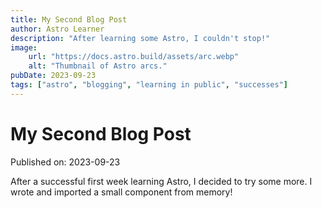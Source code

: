 ```yaml
---
title: My Second Blog Post
author: Astro Learner
description: "After learning some Astro, I couldn't stop!"
image:
    url: "https://docs.astro.build/assets/arc.webp"
    alt: "Thumbnail of Astro arcs."
pubDate: 2023-09-23
tags: ["astro", "blogging", "learning in public", "successes"]
---
```


# My Second Blog Post

Published on: 2023-09-23

After a successful first week learning Astro, I decided to try some more. I wrote and imported a small component from memory!